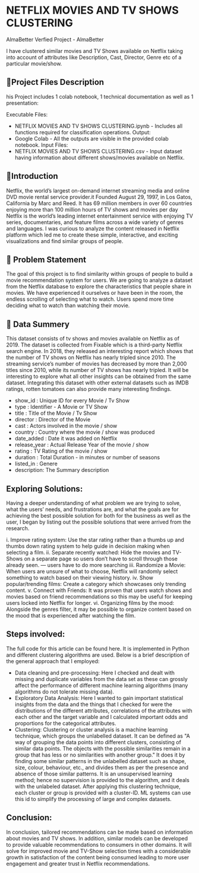 
# NETFLIX MOVIES AND TV SHOWS CLUSTERING

AlmaBetter Verfied Project - AlmaBetter

I have clustered similar movies and TV Shows available on Netflix taking into account of attributes like Description, Cast, Director, Genre etc of a particular movie/show.


## 💾Project Files Description

 his Project includes 1 colab notebook, 1 technical documentation as well as 1 presentation:

Executable Files:
* NETFLIX MOVIES AND TV SHOWS CLUSTERING.ipynb - Includes all functions required for classification operations.
Output:
* Google Colab - All the outputs are visible in the provided colab notebook.
Input Files:
* NETFLIX MOVIES AND TV SHOWS CLUSTERING.csv - Input dataset having information about different shows/movies available on Netflix.


## 📖Introduction

Netflix, the world’s largest on-demand internet streaming media and online DVD movie rental service provider.it Founded August 29, 1997, in Los Gatos, California by Marc and Reed. It has 69 million members in over 60 countries enjoying more than 100 million hours of TV shows and movies per day Netflix is the world’s leading internet entertainment service with enjoying TV series, documentaries, and feature films across a wide variety of genres and languages. I was curious to analyze the content released in Netflix platform which led me to create these simple, interactive, and exciting visualizations and find similar groups of people.


## 📖 Problem Statement

The goal of this project is to find similarity within groups of people to build a movie recommendation system for users. We are going to analyze a dataset from the Netflix database to explore the characteristics that people share in movies. We have experienced it ourselves or have been in the room, the endless scrolling of selecting what to watch. Users spend more time deciding what to watch than watching their movie.

## 📖 Data Summery

This dataset consists of tv shows and movies available on Netflix as of 2019. The dataset is collected from Fixable which is a third-party Netflix search engine. In 2018, they released an interesting report which shows that the number of TV shows on Netflix has nearly tripled since 2010. The streaming service’s number of movies has decreased by more than 2,000 titles since 2010, while its number of TV shows has nearly tripled. It will be interesting to explore what all other insights can be obtained from the same dataset. Integrating this dataset with other external datasets such as IMDB ratings, rotten tomatoes can also provide many interesting findings.
*  show_id : Unique ID for every Movie / Tv Show
*  type : Identifier - A Movie or TV Show
*  title : Title of the Movie / Tv Show
*  director : Director of the Movie
*  cast : Actors involved in the movie / show
*  country : Country where the movie / show was produced
*  date_added : Date it was added on Netflix
*  release_year : Actual Release Year of the movie / show
*  rating : TV Rating of the movie / show
*  duration : Total Duration - in minutes or number of seasons
*  listed_in : Genere
*  description: The Summary description

## Exploring Solutions:
Having a deeper understanding of what problem we are trying to solve, what the users’ needs, and frustrations are, and what the goals are for achieving the best possible solution for both for the business as well as the user, I began by listing out the possible solutions that were arrived from the research.

i. Improve rating system: Use the star rating rather than a thumbs up and thumbs down rating system to help guide in decision making when selecting a film.
ii. Separate recently watched: Hide the movies and TV-Shows on a separate page so users don’t have to scroll through those already seen. — users have to do more searching
iii. Randomize a Movie: When users are unsure of what to choose, Netflix will randomly select something to watch based on their viewing history.
iv. Show popular/trending films: Create a category which showcases only trending content.
v. Connect with Friends: It was proven that users watch shows and movies based on friend recommendations so this may be useful for keeping users locked into Netflix for longer.
vi. Organizing films by the mood: Alongside the genres filter, it may be possible to organize content based on the mood that is experienced after watching the film.


## Steps involved:

The full code for this article can be found here. It is implemented in Python and different clustering algorithms are used. Below is a brief description of the general approach that I employed:

*  Data cleaning and pre-processing: Here I checked and dealt with missing and duplicate variables from the data set as these can grossly affect the performance of different machine learning algorithms (many algorithms do not tolerate missing data).
*  Exploratory Data Analysis: Here I wanted to gain important statistical insights from the data and the things that I checked for were the distributions of the different attributes, correlations of the attributes with each other and the target variable and I calculated important odds and proportions for the categorical attributes.
*  Clustering: Clustering or cluster analysis is a machine learning technique, which groups the unlabelled dataset. It can be defined as "A way of grouping the data points into different clusters, consisting of similar data points. The objects with the possible similarities remain in a group that has less or no similarities with another group." It does it by finding some similar patterns in the unlabelled dataset such as shape, size, colour, behaviour, etc., and divides them as per the presence and absence of those similar patterns. It is an unsupervised learning method; hence no supervision is provided to the algorithm, and it deals with the unlabeled dataset. After applying this clustering technique, each cluster or group is provided with a cluster-ID. ML systems can use this id to simplify the processing of large and complex datasets.

## Conclusion:
In conclusion, tailored recommendations can be made based on information about movies and TV shows. In addition, similar models can be developed to provide valuable recommendations to consumers in other domains. It will solve for improved movie and TV-Show selection times with a considerable growth in satisfaction of the content being consumed leading to more user engagement and greater trust in Netflix recommendations.
